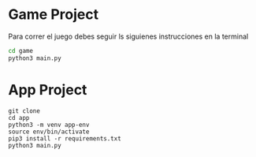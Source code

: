 # Game Project

Para correr el juego debes seguir ls siguienes instrucciones en la terminal

```sh
cd game
python3 main.py
```
# App Project
```
git clone
cd app
python3 -m venv app-env
source env/bin/activate
pip3 install -r requirements.txt
python3 main.py
```